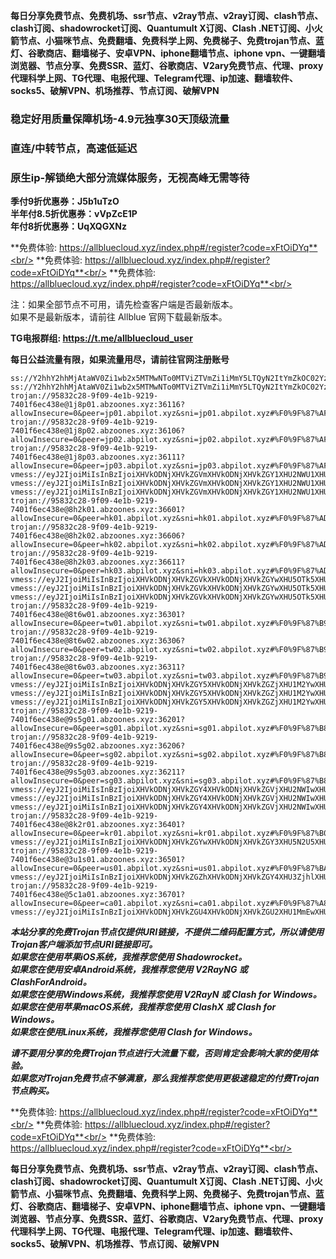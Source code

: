 **每日分享免费节点、免费机场、ssr节点、v2ray节点、v2ray订阅、clash节点、clash订阅、shadowrocket订阅、Quantumult X订阅、Clash .NET订阅、小火箭节点、小猫咪节点、免费翻墙、免费科学上网、免费梯子、免费trojan节点、蓝灯、谷歌商店、翻墙梯子、安卓VPN、iphone翻墙节点、iphone vpn、一键翻墙浏览器、节点分享、免费SSR、蓝灯、谷歌商店、V2ary免费节点、代理、proxy代理科学上网、TG代理、电报代理、Telegram代理、ip加速、翻墙软件、socks5、破解VPN、机场推荐、节点订阅、破解VPN**

### 稳定好用质量保障机场-4.9元独享30天顶级流量
### 直连/中转节点，高速低延迟
### 原生ip-解锁绝大部分流媒体服务，无视高峰无需等待

**季付9折优惠券：J5b1uTzO**<br/>
**半年付8.5折优惠券：vVpZcE1P**<br/>
**年付8折优惠券：UqXQGXNz**<br/>

**免费体验: https://allbluecloud.xyz/index.php#/register?code=xFtOiDYq**<br/>
**免费体验: https://allbluecloud.xyz/index.php#/register?code=xFtOiDYq**<br/>
**免费体验: https://allbluecloud.xyz/index.php#/register?code=xFtOiDYq**<br/>

注：如果全部节点不可用，请先检查客户端是否最新版本。<br/>
如果不是最新版本，请前往 Allblue 官网下载最新版本。

**TG电报群组: https://t.me/allbluecloud_user**

**每日公益流量有限，如果流量用尽，请前往官网注册账号**

```
ss://Y2hhY2hhMjAtaWV0Zi1wb2x5MTMwNTo0MTViZTVmZi1iMmY5LTQyN2ItYmZkOC02YzgzM2EwZTVkZWU=@1.1.1.1:53#%E5%AE%98%E6%96%B9%E7%BD%91%E7%AB%99%EF%BC%9Aallbluecloud.xyz
ss://Y2hhY2hhMjAtaWV0Zi1wb2x5MTMwNTo0MTViZTVmZi1iMmY5LTQyN2ItYmZkOC02YzgzM2EwZTVkZWU=@1.1.1.1:53#%E5%A4%87%E7%94%A8%E5%9F%9F%E5%90%8D%EF%BC%9Awww.abcloud365.xyz
trojan://95832c28-9f09-4e1b-9219-7401f6ec438e@1j8p01.abzoones.xyz:36116?allowInsecure=0&peer=jp01.abpilot.xyz&sni=jp01.abpilot.xyz#%F0%9F%87%AF%F0%9F%87%B5%E6%97%A5%E6%9C%AC01
trojan://95832c28-9f09-4e1b-9219-7401f6ec438e@1j8p02.abzoones.xyz:36106?allowInsecure=0&peer=jp02.abpilot.xyz&sni=jp02.abpilot.xyz#%F0%9F%87%AF%F0%9F%87%B5%E6%97%A5%E6%9C%AC02
trojan://95832c28-9f09-4e1b-9219-7401f6ec438e@1j8p03.abzoones.xyz:36111?allowInsecure=0&peer=jp03.abpilot.xyz&sni=jp03.abpilot.xyz#%F0%9F%87%AF%F0%9F%87%B5%E6%97%A5%E6%9C%AC03
vmess://eyJ2IjoiMiIsInBzIjoiXHVkODNjXHVkZGVmXHVkODNjXHVkZGY1XHU2NWU1XHU2NzJjMDQiLCJhZGQiOiIxajhwMDQuYWJ6b29uZXMueHl6IiwicG9ydCI6IjM2MTE2IiwiaWQiOiI5NTgzMmMyOC05ZjA5LTRlMWItOTIxOS03NDAxZjZlYzQzOGUiLCJhaWQiOiIwIiwibmV0IjoidGNwIiwidHlwZSI6Im5vbmUiLCJob3N0IjoiIiwicGF0aCI6IiIsInRscyI6InRscyIsInNuaSI6ImpwMDQuYWJwaWxvdC54eXoifQ==
vmess://eyJ2IjoiMiIsInBzIjoiXHVkODNjXHVkZGVmXHVkODNjXHVkZGY1XHU2NWU1XHU2NzJjMDUiLCJhZGQiOiIxajhwMDUuYWJ6b29uZXMueHl6IiwicG9ydCI6IjM2MTA2IiwiaWQiOiI5NTgzMmMyOC05ZjA5LTRlMWItOTIxOS03NDAxZjZlYzQzOGUiLCJhaWQiOiIwIiwibmV0IjoidGNwIiwidHlwZSI6Im5vbmUiLCJob3N0IjoiIiwicGF0aCI6IiIsInRscyI6InRscyIsInNuaSI6ImpwMDUuYWJwaWxvdC54eXoifQ==
vmess://eyJ2IjoiMiIsInBzIjoiXHVkODNjXHVkZGVmXHVkODNjXHVkZGY1XHU2NWU1XHU2NzJjMDYiLCJhZGQiOiIxajhwMDYuYWJ6b29uZXMueHl6IiwicG9ydCI6IjM2MTExIiwiaWQiOiI5NTgzMmMyOC05ZjA5LTRlMWItOTIxOS03NDAxZjZlYzQzOGUiLCJhaWQiOiIwIiwibmV0IjoidGNwIiwidHlwZSI6Im5vbmUiLCJob3N0IjoiIiwicGF0aCI6IiIsInRscyI6InRscyIsInNuaSI6ImpwMDYuYWJwaWxvdC54eXoifQ==
trojan://95832c28-9f09-4e1b-9219-7401f6ec438e@8h2k01.abzoones.xyz:36601?allowInsecure=0&peer=hk01.abpilot.xyz&sni=hk01.abpilot.xyz#%F0%9F%87%AD%F0%9F%87%B0%E9%A6%99%E6%B8%AF01
trojan://95832c28-9f09-4e1b-9219-7401f6ec438e@8h2k02.abzoones.xyz:36606?allowInsecure=0&peer=hk02.abpilot.xyz&sni=hk02.abpilot.xyz#%F0%9F%87%AD%F0%9F%87%B0%E9%A6%99%E6%B8%AF02
trojan://95832c28-9f09-4e1b-9219-7401f6ec438e@8h2k03.abzoones.xyz:36611?allowInsecure=0&peer=hk03.abpilot.xyz&sni=hk03.abpilot.xyz#%F0%9F%87%AD%F0%9F%87%B0%E9%A6%99%E6%B8%AF03
vmess://eyJ2IjoiMiIsInBzIjoiXHVkODNjXHVkZGVkXHVkODNjXHVkZGYwXHU5OTk5XHU2ZTJmMDQiLCJhZGQiOiI4aDJrMDQuYWJ6b29uZXMueHl6IiwicG9ydCI6IjM2NjAxIiwiaWQiOiI5NTgzMmMyOC05ZjA5LTRlMWItOTIxOS03NDAxZjZlYzQzOGUiLCJhaWQiOiIwIiwibmV0IjoidGNwIiwidHlwZSI6Im5vbmUiLCJob3N0IjoiIiwicGF0aCI6IiIsInRscyI6InRscyIsInNuaSI6ImhrMDQuYWJwaWxvdC54eXoifQ==
vmess://eyJ2IjoiMiIsInBzIjoiXHVkODNjXHVkZGVkXHVkODNjXHVkZGYwXHU5OTk5XHU2ZTJmMDUiLCJhZGQiOiI4aDJrMDUuYWJ6b29uZXMueHl6IiwicG9ydCI6IjM2NjA2IiwiaWQiOiI5NTgzMmMyOC05ZjA5LTRlMWItOTIxOS03NDAxZjZlYzQzOGUiLCJhaWQiOiIwIiwibmV0IjoidGNwIiwidHlwZSI6Im5vbmUiLCJob3N0IjoiIiwicGF0aCI6IiIsInRscyI6InRscyIsInNuaSI6ImhrMDUuYWJwaWxvdC54eXoifQ==
vmess://eyJ2IjoiMiIsInBzIjoiXHVkODNjXHVkZGVkXHVkODNjXHVkZGYwXHU5OTk5XHU2ZTJmMDYiLCJhZGQiOiI4aDJrMDYuYWJ6b29uZXMueHl6IiwicG9ydCI6IjM2NjExIiwiaWQiOiI5NTgzMmMyOC05ZjA5LTRlMWItOTIxOS03NDAxZjZlYzQzOGUiLCJhaWQiOiIwIiwibmV0IjoidGNwIiwidHlwZSI6Im5vbmUiLCJob3N0IjoiIiwicGF0aCI6IiIsInRscyI6InRscyIsInNuaSI6ImhrMDYuYWJwaWxvdC54eXoifQ==
trojan://95832c28-9f09-4e1b-9219-7401f6ec438e@8t6w01.abzoones.xyz:36301?allowInsecure=0&peer=tw01.abpilot.xyz&sni=tw01.abpilot.xyz#%F0%9F%87%B9%F0%9F%87%BC%E5%8F%B0%E6%B9%BE01
trojan://95832c28-9f09-4e1b-9219-7401f6ec438e@8t6w02.abzoones.xyz:36306?allowInsecure=0&peer=tw02.abpilot.xyz&sni=tw02.abpilot.xyz#%F0%9F%87%B9%F0%9F%87%BC%E5%8F%B0%E6%B9%BE02
trojan://95832c28-9f09-4e1b-9219-7401f6ec438e@8t6w03.abzoones.xyz:36311?allowInsecure=0&peer=tw03.abpilot.xyz&sni=tw03.abpilot.xyz#%F0%9F%87%B9%F0%9F%87%BC%E5%8F%B0%E6%B9%BE03
vmess://eyJ2IjoiMiIsInBzIjoiXHVkODNjXHVkZGY5XHVkODNjXHVkZGZjXHU1M2YwXHU2ZTdlMDQiLCJhZGQiOiI4dDZ3MDQuYWJ6b29uZXMueHl6IiwicG9ydCI6IjM2MzAxIiwiaWQiOiI5NTgzMmMyOC05ZjA5LTRlMWItOTIxOS03NDAxZjZlYzQzOGUiLCJhaWQiOiIwIiwibmV0IjoidGNwIiwidHlwZSI6Im5vbmUiLCJob3N0IjoiIiwicGF0aCI6IiIsInRscyI6InRscyIsInNuaSI6InR3MDQuYWJwaWxvdC54eXoifQ==
vmess://eyJ2IjoiMiIsInBzIjoiXHVkODNjXHVkZGY5XHVkODNjXHVkZGZjXHU1M2YwXHU2ZTdlMDUiLCJhZGQiOiI4dDZ3MDUuYWJ6b29uZXMueHl6IiwicG9ydCI6IjM2MzA2IiwiaWQiOiI5NTgzMmMyOC05ZjA5LTRlMWItOTIxOS03NDAxZjZlYzQzOGUiLCJhaWQiOiIwIiwibmV0IjoidGNwIiwidHlwZSI6Im5vbmUiLCJob3N0IjoiIiwicGF0aCI6IiIsInRscyI6InRscyIsInNuaSI6InR3MDUuYWJwaWxvdC54eXoifQ==
vmess://eyJ2IjoiMiIsInBzIjoiXHVkODNjXHVkZGY5XHVkODNjXHVkZGZjXHU1M2YwXHU2ZTdlMDYiLCJhZGQiOiI4dDZ3MDYuYWJ6b29uZXMueHl6IiwicG9ydCI6IjM2MzExIiwiaWQiOiI5NTgzMmMyOC05ZjA5LTRlMWItOTIxOS03NDAxZjZlYzQzOGUiLCJhaWQiOiIwIiwibmV0IjoidGNwIiwidHlwZSI6Im5vbmUiLCJob3N0IjoiIiwicGF0aCI6IiIsInRscyI6InRscyIsInNuaSI6InR3MDYuYWJwaWxvdC54eXoifQ==
trojan://95832c28-9f09-4e1b-9219-7401f6ec438e@9s5g01.abzoones.xyz:36201?allowInsecure=0&peer=sg01.abpilot.xyz&sni=sg01.abpilot.xyz#%F0%9F%87%B8%F0%9F%87%AC%E6%96%B0%E5%8A%A0%E5%9D%A101
trojan://95832c28-9f09-4e1b-9219-7401f6ec438e@9s5g02.abzoones.xyz:36206?allowInsecure=0&peer=sg02.abpilot.xyz&sni=sg02.abpilot.xyz#%F0%9F%87%B8%F0%9F%87%AC%E6%96%B0%E5%8A%A0%E5%9D%A102
trojan://95832c28-9f09-4e1b-9219-7401f6ec438e@9s5g03.abzoones.xyz:36211?allowInsecure=0&peer=sg03.abpilot.xyz&sni=sg03.abpilot.xyz#%F0%9F%87%B8%F0%9F%87%AC%E6%96%B0%E5%8A%A0%E5%9D%A103
vmess://eyJ2IjoiMiIsInBzIjoiXHVkODNjXHVkZGY4XHVkODNjXHVkZGVjXHU2NWIwXHU1MmEwXHU1NzYxMDQiLCJhZGQiOiI5czVnMDQuYWJ6b29uZXMueHl6IiwicG9ydCI6IjM2MjAxIiwiaWQiOiI5NTgzMmMyOC05ZjA5LTRlMWItOTIxOS03NDAxZjZlYzQzOGUiLCJhaWQiOiIwIiwibmV0IjoidGNwIiwidHlwZSI6Im5vbmUiLCJob3N0IjoiIiwicGF0aCI6IiIsInRscyI6InRscyIsInNuaSI6InNnMDQuYWJwaWxvdC54eXoifQ==
vmess://eyJ2IjoiMiIsInBzIjoiXHVkODNjXHVkZGY4XHVkODNjXHVkZGVjXHU2NWIwXHU1MmEwXHU1NzYxMDUiLCJhZGQiOiI5czVnMDUuYWJ6b29uZXMueHl6IiwicG9ydCI6IjM2MjA2IiwiaWQiOiI5NTgzMmMyOC05ZjA5LTRlMWItOTIxOS03NDAxZjZlYzQzOGUiLCJhaWQiOiIwIiwibmV0IjoidGNwIiwidHlwZSI6Im5vbmUiLCJob3N0IjoiIiwicGF0aCI6IiIsInRscyI6InRscyIsInNuaSI6InNnMDUuYWJwaWxvdC54eXoifQ==
vmess://eyJ2IjoiMiIsInBzIjoiXHVkODNjXHVkZGY4XHVkODNjXHVkZGVjXHU2NWIwXHU1MmEwXHU1NzYxMDYiLCJhZGQiOiI5czVnMDYuYWJ6b29uZXMueHl6IiwicG9ydCI6IjM2MjExIiwiaWQiOiI5NTgzMmMyOC05ZjA5LTRlMWItOTIxOS03NDAxZjZlYzQzOGUiLCJhaWQiOiIwIiwibmV0IjoidGNwIiwidHlwZSI6Im5vbmUiLCJob3N0IjoiIiwicGF0aCI6IiIsInRscyI6InRscyIsInNuaSI6InNnMDYuYWJwaWxvdC54eXoifQ==
trojan://95832c28-9f09-4e1b-9219-7401f6ec438e@8k2r01.abzoones.xyz:36401?allowInsecure=0&peer=kr01.abpilot.xyz&sni=kr01.abpilot.xyz#%F0%9F%87%B0%F0%9F%87%B7%E9%9F%A9%E5%9B%BD01
vmess://eyJ2IjoiMiIsInBzIjoiXHVkODNjXHVkZGYwXHVkODNjXHVkZGY3XHU5N2U5XHU1NmZkMDQiLCJhZGQiOiI4azJyMDQuYWJ6b29uZXMueHl6IiwicG9ydCI6IjM2NDAxIiwiaWQiOiI5NTgzMmMyOC05ZjA5LTRlMWItOTIxOS03NDAxZjZlYzQzOGUiLCJhaWQiOiIwIiwibmV0IjoidGNwIiwidHlwZSI6Im5vbmUiLCJob3N0IjoiIiwicGF0aCI6IiIsInRscyI6InRscyIsInNuaSI6ImtyMDQuYWJwaWxvdC54eXoifQ==
trojan://95832c28-9f09-4e1b-9219-7401f6ec438e@3u1s01.abzoones.xyz:36501?allowInsecure=0&peer=us01.abpilot.xyz&sni=us01.abpilot.xyz#%F0%9F%87%BA%F0%9F%87%B8%E7%BE%8E%E5%9B%BD01
vmess://eyJ2IjoiMiIsInBzIjoiXHVkODNjXHVkZGZhXHVkODNjXHVkZGY4XHU3ZjhlXHU1NmZkMDQiLCJhZGQiOiIzdTFzMDQuYWJ6b29uZXMueHl6IiwicG9ydCI6IjM2NTAxIiwiaWQiOiI5NTgzMmMyOC05ZjA5LTRlMWItOTIxOS03NDAxZjZlYzQzOGUiLCJhaWQiOiIwIiwibmV0IjoidGNwIiwidHlwZSI6Im5vbmUiLCJob3N0IjoiIiwicGF0aCI6IiIsInRscyI6InRscyIsInNuaSI6InVzMDQuYWJwaWxvdC54eXoifQ==
trojan://95832c28-9f09-4e1b-9219-7401f6ec438e@5c1a01.abzoones.xyz:36701?allowInsecure=0&peer=ca01.abpilot.xyz&sni=ca01.abpilot.xyz#%F0%9F%87%A8%F0%9F%87%A6%E5%8A%A0%E6%8B%BF%E5%A4%A701
vmess://eyJ2IjoiMiIsInBzIjoiXHVkODNjXHVkZGU4XHVkODNjXHVkZGU2XHU1MmEwXHU2MmZmXHU1OTI3MDQiLCJhZGQiOiI1YzFhMDQuYWJ6b29uZXMueHl6IiwicG9ydCI6IjM2NzAxIiwiaWQiOiI5NTgzMmMyOC05ZjA5LTRlMWItOTIxOS03NDAxZjZlYzQzOGUiLCJhaWQiOiIwIiwibmV0IjoidGNwIiwidHlwZSI6Im5vbmUiLCJob3N0IjoiIiwicGF0aCI6IiIsInRscyI6InRscyIsInNuaSI6ImNhMDQuYWJwaWxvdC54eXoifQ==

```
***本站分享的免费Trojan节点仅提供URI链接，不提供二维码配置方式，所以请使用Trojan客户端添加节点URI链接即可。***<br/>
***如果您在使用苹果iOS系统，我推荐您使用 Shadowrocket。***<br/>
***如果您在使用安卓Android系统，我推荐您使用 V2RayNG 或 ClashForAndroid。***<br/>
***如果您在使用Windows系统，我推荐您使用 V2RayN 或 Clash  for Windows。***<br/>
***如果您在使用苹果macOS系统，我推荐您使用 ClashX 或 Clash  for Windows。***<br/>
***如果您在使用Linux系统，我推荐您使用 Clash  for Windows。***<br/>

***请不要用分享的免费Trojan节点进行大流量下载，否则肯定会影响大家的使用体验。***<br/>
***如果您对Trojan免费节点不够满意，那么我推荐您使用更极速稳定的付费Trojan节点购买。***<br/>

**免费体验: https://allbluecloud.xyz/index.php#/register?code=xFtOiDYq**<br/>
**免费体验: https://allbluecloud.xyz/index.php#/register?code=xFtOiDYq**<br/>
**免费体验: https://allbluecloud.xyz/index.php#/register?code=xFtOiDYq**<br/>

**每日分享免费节点、免费机场、ssr节点、v2ray节点、v2ray订阅、clash节点、clash订阅、shadowrocket订阅、Quantumult X订阅、Clash .NET订阅、小火箭节点、小猫咪节点、免费翻墙、免费科学上网、免费梯子、免费trojan节点、蓝灯、谷歌商店、翻墙梯子、安卓VPN、iphone翻墙节点、iphone vpn、一键翻墙浏览器、节点分享、免费SSR、蓝灯、谷歌商店、V2ary免费节点、代理、proxy代理科学上网、TG代理、电报代理、Telegram代理、ip加速、翻墙软件、socks5、破解VPN、机场推荐、节点订阅、破解VPN**
